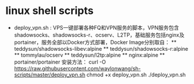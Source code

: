 # linux shell scripts
* deploy_vpn.sh : VPS一键部署各种FQ和VPN服务的脚本，VPN服务包含shadowsocks、shadowsocks-r、ocserv、L2TP，基础服务包括nginx及portainer，服务全部以Docker方式部署，Docker Image分别取自：
** teddysun/shadowsocks-libev:alpine
** teddysun/shadowsocks-r:alpine
** tommylau/ocserv 
** teddysun/l2tp:alpine
** nginx:alpine
** portainer/portainer
安装方法：
curl -O https://raw.githubusercontent.com/waylonwang/sh-scripts/master/deploy_vpn.sh
chmod +x deploy_vpn.sh
./deploy_vpn.sh
